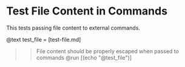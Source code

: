 # Test File Content in Commands

This tests passing file content to external commands.

@text test_file = [test-file.md]

>> File content should be properly escaped when passed to commands
@run [(echo "@test_file")]